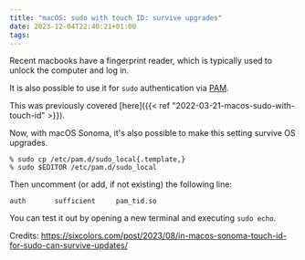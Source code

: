 ```yaml
---
title: "macOS: sudo with touch ID: survive upgrades"
date: 2023-12-04T22:40:21+01:00
tags:
---
```


Recent macbooks have a fingerprint reader, which is typically used to unlock the computer and log in.

It is also possible to use it for `sudo` authentication via [PAM](https://en.wikipedia.org/wiki/Pluggable_authentication_module).

This was previously covered [here]({{< ref "2022-03-21-macos-sudo-with-touch-id" >}}).

Now, with macOS Sonoma, it's also possible to make this setting survive OS upgrades.


```shell
% sudo cp /etc/pam.d/sudo_local{.template,}
% sudo $EDITOR /etc/pam.d/sudo_local
```

Then uncomment (or add, if not existing) the following line:

```
auth       sufficient     pam_tid.so
```

You can test it out by opening a new terminal and executing `sudo echo`.

Credits: https://sixcolors.com/post/2023/08/in-macos-sonoma-touch-id-for-sudo-can-survive-updates/
